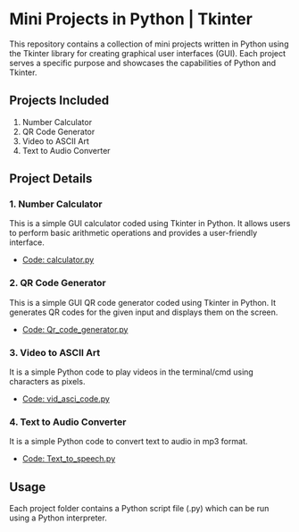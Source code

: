 # Mini Projects in Python | Tkinter  
  
This repository contains a collection of mini projects written in Python using the Tkinter library for creating graphical user interfaces (GUI). Each project serves a specific purpose and showcases the capabilities of Python and Tkinter.  
  
## Projects Included  
  
1. Number Calculator  
2. QR Code Generator  
3. Video to ASCII Art  
4. Text to Audio Converter  
  
## Project Details  
  
### 1. Number Calculator  
  
This is a simple GUI calculator coded using Tkinter in Python. It allows users to perform basic arithmetic operations and provides a user-friendly interface.  
  
- [Code: calculator.py](https://github.com/akhilpsin/Python-Mini_projects/blob/master/Calculator/calculator.py)  
  
### 2. QR Code Generator  
  
This is a simple GUI QR code generator coded using Tkinter in Python. It generates QR codes for the given input and displays them on the screen.  
  
- [Code: Qr_code_generator.py](https://github.com/akhilpsin/Python-Mini_projects/blob/master/QR%20code%20generator/Qr_code_generator.py)  
  
### 3. Video to ASCII Art  
  
It is a simple Python code to play videos in the terminal/cmd using characters as pixels.  
  
- [Code: vid_asci_code.py](https://github.com/akhilpsin/Python-Mini_projects/blob/master/Video%20to%20ASCI%20conversion/vid_asci_code.py)  
  
### 4. Text to Audio Converter  
  
It is a simple Python code to convert text to audio in mp3 format.  
  
- [Code: Text_to_speech.py](https://github.com/akhilpsin/Python-Mini_projects/blob/master/Text_to_speach/Text_to_speech.py)  
  
## Usage  
  
Each project folder contains a Python script file (.py) which can be run using a Python interpreter.
